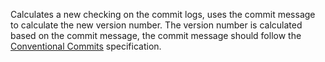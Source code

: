 Calculates a new checking on the commit logs, uses the commit message to calculate the new version number. The version number is calculated based on the commit message, the commit message should follow the [Conventional Commits](https://www.conventionalcommits.org/en/v1.0.0/) specification.
